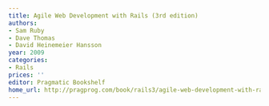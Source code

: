 ```yaml
---
title: Agile Web Development with Rails (3rd edition)
authors:
- Sam Ruby
- Dave Thomas
- David Heinemeier Hansson
year: 2009
categories:
- Rails
prices: ''
editor: Pragmatic Bookshelf
home_url: http://pragprog.com/book/rails3/agile-web-development-with-rails
---
```

